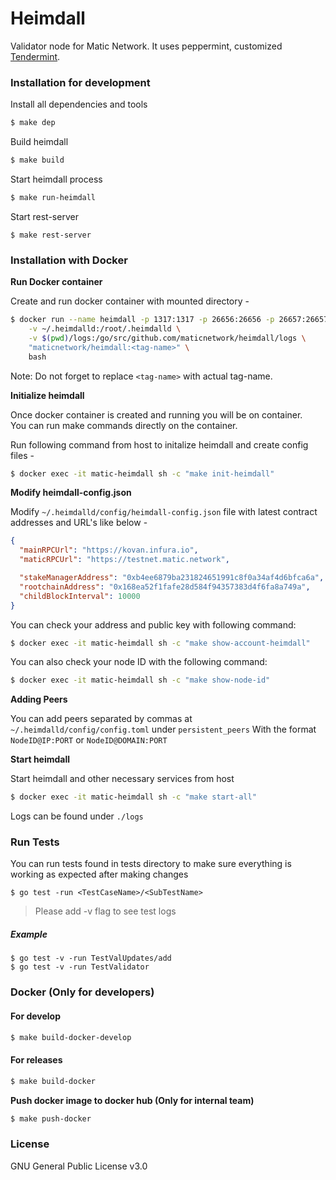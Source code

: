 # Heimdall

Validator node for Matic Network. It uses peppermint, customized [Tendermint](https://github.com/tendermint/tendermint).

### Installation for development

Install all dependencies and tools

```bash
$ make dep
```

Build heimdall

```bash
$ make build
```

Start heimdall process

```bash
$ make run-heimdall
```

Start rest-server

```$bash
$ make rest-server
```

### Installation with Docker

**Run Docker container**

Create and run docker container with mounted directory -

```bash
$ docker run --name heimdall -p 1317:1317 -p 26656:26656 -p 26657:26657 -it \
    -v ~/.heimdalld:/root/.heimdalld \
    -v $(pwd)/logs:/go/src/github.com/maticnetwork/heimdall/logs \
    "maticnetwork/heimdall:<tag-name>" \
    bash
```

Note: Do not forget to replace `<tag-name>` with actual tag-name.

**Initialize heimdall**

Once docker container is created and running you will be on container.<br>
You can run make commands directly on the container.

Run following command from host to initalize heimdall and create config files -

```bash
$ docker exec -it matic-heimdall sh -c "make init-heimdall"
```

**Modify heimdall-config.json**

Modify `~/.heimdalld/config/heimdall-config.json` file with latest contract addresses and URL's like below -

```json
{
  "mainRPCUrl": "https://kovan.infura.io",
  "maticRPCUrl": "https://testnet.matic.network",

  "stakeManagerAddress": "0xb4ee6879ba231824651991c8f0a34af4d6bfca6a",
  "rootchainAddress": "0x168ea52f1fafe28d584f94357383d4f6fa8a749a",
  "childBlockInterval": 10000
}
```

You can check your address and public key with following command:

```bash
$ docker exec -it matic-heimdall sh -c "make show-account-heimdall"
```

You can also check your node ID with the following command:

```bash
$ docker exec -it matic-heimdall sh -c "make show-node-id"
```

**Adding Peers**

You can add peers separated by commas at `~/.heimdalld/config/config.toml` under `persistent_peers`
With the format `NodeID@IP:PORT` or `NodeID@DOMAIN:PORT`

**Start heimdall**

Start heimdall and other necessary services from host

```bash
$ docker exec -it matic-heimdall sh -c "make start-all"
```

Logs can be found under `./logs`

### Run Tests

You can run tests found in tests directory to make sure everything is working as expected after making changes

```$bash
$ go test -run <TestCaseName>/<SubTestName>
```

> Please add -v flag to see test logs

##### Example

```$bash
$ go test -v -run TestValUpdates/add
$ go test -v -run TestValidator
```

### Docker (Only for developers)

#### For develop

```bash
$ make build-docker-develop
```

#### For releases

```bash
$ make build-docker
```

**Push docker image to docker hub (Only for internal team)**

```bash
$ make push-docker
```

### License

GNU General Public License v3.0
